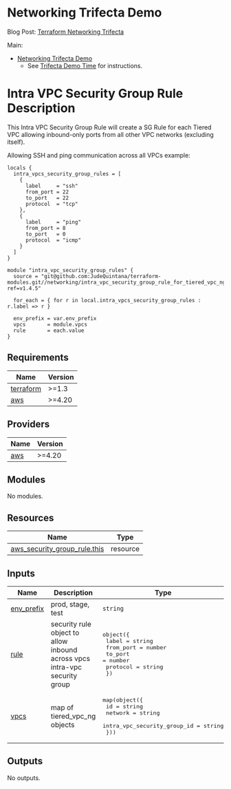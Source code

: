 # Networking Trifecta Demo
Blog Post:
[Terraform Networking Trifecta ](https://jq1.io/posts/tnt/)

Main:
- [Networking Trifecta Demo](https://github.com/JudeQuintana/terraform-main/tree/main/networking_trifecta_demo)
  - See [Trifecta Demo Time](https://jq1.io/posts/tnt/#trifecta-demo-time) for instructions.

# Intra VPC Security Group Rule Description
This Intra VPC Security Group Rule will create a SG Rule for each Tiered VPC allowing inbound-only ports from all other VPC networks (excluding itself).

Allowing SSH and ping communication across all VPCs example:
```
locals {
  intra_vpcs_security_group_rules = [
    {
      label     = "ssh"
      from_port = 22
      to_port   = 22
      protocol  = "tcp"
    },
    {
      label     = "ping"
      from_port = 8
      to_port   = 0
      protocol  = "icmp"
    }
  ]
}

module "intra_vpc_security_group_rules" {
  source = "git@github.com:JudeQuintana/terraform-modules.git//networking/intra_vpc_security_group_rule_for_tiered_vpc_ng?ref=v1.4.5"

  for_each = { for r in local.intra_vpcs_security_group_rules : r.label => r }

  env_prefix = var.env_prefix
  vpcs       = module.vpcs
  rule       = each.value
}
```

## Requirements

| Name | Version |
|------|---------|
| <a name="requirement_terraform"></a> [terraform](#requirement\_terraform) | >=1.3 |
| <a name="requirement_aws"></a> [aws](#requirement\_aws) | >=4.20 |

## Providers

| Name | Version |
|------|---------|
| <a name="provider_aws"></a> [aws](#provider\_aws) | >=4.20 |

## Modules

No modules.

## Resources

| Name | Type |
|------|------|
| [aws_security_group_rule.this](https://registry.terraform.io/providers/hashicorp/aws/latest/docs/resources/security_group_rule) | resource |

## Inputs

| Name | Description | Type | Default | Required |
|------|-------------|------|---------|:--------:|
| <a name="input_env_prefix"></a> [env\_prefix](#input\_env\_prefix) | prod, stage, test | `string` | n/a | yes |
| <a name="input_rule"></a> [rule](#input\_rule) | security rule object to allow inbound across vpcs intra-vpc security group | <pre>object({<br>    label     = string<br>    from_port = number<br>    to_port   = number<br>    protocol  = string<br>  })</pre> | n/a | yes |
| <a name="input_vpcs"></a> [vpcs](#input\_vpcs) | map of tiered\_vpc\_ng objects | <pre>map(object({<br>    id                          = string<br>    network                     = string<br>    intra_vpc_security_group_id = string<br>  }))</pre> | n/a | yes |

## Outputs

No outputs.
